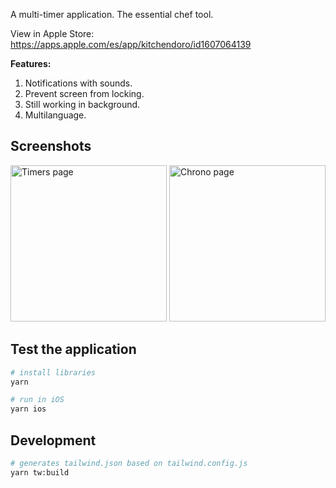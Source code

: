 A multi-timer application. The essential chef tool.

View in Apple Store:<br>
https://apps.apple.com/es/app/kitchendoro/id1607064139

**Features:**

1. Notifications with sounds.
2. Prevent screen from locking.
3. Still working in background.
4. Multilanguage.

## Screenshots

<img src="https://user-images.githubusercontent.com/5312427/150983227-7e7b3d45-2519-4bd6-a565-f1b2af67e03d.png" width="250" alt="Timers page"> <img src="https://user-images.githubusercontent.com/5312427/150976750-d97d05d8-dea6-4154-b311-5f84266fe21d.png" width="250" alt="Chrono page">

## Test the application

```bash
# install libraries
yarn

# run in iOS
yarn ios
```

## Development

```bash
# generates tailwind.json based on tailwind.config.js
yarn tw:build
```
